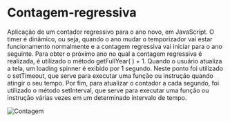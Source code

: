 # Contagem-regressiva

Aplicação de um contador regressivo para o ano novo, em JavaScript. 
O timer é dinâmico, ou seja, quando o ano mudar o temporizador vai estar funcionamento normalmente e a contagem regressiva vai iniciar para o ano seguinte.
Para obter o próximo ano no qual a contagem regressiva é realizada, é utilizado o método getFullYear( ) + 1. 
Quando o usuário atualiza a tela, um loading spinner é exibido por 1 segundo. Neste ponto foi utilizado o setTimeout, que serve para executar uma função ou instrução quando atingir o seu tempo.
Por fim, para atualizar o contador a cada segundo, foi utilizado o método setInterval, que serve para executar uma função ou instrução várias vezes em um determinado intervalo de tempo.

![Contagem](https://user-images.githubusercontent.com/108201993/209827377-bd6f9688-0679-4427-81dd-afd82c4eb6bc.png)
